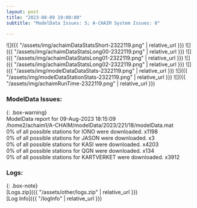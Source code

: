 ```yaml
---
layout: post
title: "2023-08-09 19:00:00"
subtitle: "ModelData Issues: 5; A-CHAIM System Issues: 0"

---
```


![]({{ "/assets/img/achaimDataStatsShort-2322119.png" | relative_url }})
![]({{ "/assets/img/achaimDataStatsLong00-2322119.png" | relative_url }})
![]({{ "/assets/img/achaimDataStatsLong01-2322119.png" | relative_url }})
![]({{ "/assets/img/achaimDataStatsLong02-2322119.png" | relative_url }})
![]({{ "/assets/img/modelDataDataStats-2322119.png" | relative_url }})
![]({{ "/assets/img/modelDataStationStats-2322119.png" | relative_url }})
![]({{ "/assets/img/achaimRunTime-2322119.png" | relative_url }})


### ModelData Issues:  
  
{: .box-warning}  
 ModelData report for 09-Aug-2023 18:15:09   
 /home2/achaim1/A-CHAIM/modelData/2023/221/18/modelData.mat   
 0% of all possible stations for IONO were downloaded. x1198   
 0% of all possible stations for JASON were downloaded. x3   
 0% of all possible stations for KASI were downloaded. x4203   
 0% of all possible stations for QGN were downloaded. x134   
 0% of all possible stations for KARTVERKET were downloaded. x3912   
  


### Logs:  
  
{: .box-note}  
[Logs.zip]({{ "/assets/other/logs.zip" | relative_url }})  
[Log Info]({{ "/logInfo" | relative_url }})  
